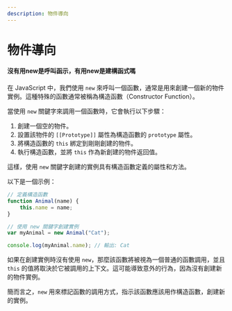 ```yaml
---
description: 物件導向
---
```


# 物件導向









#### 沒有用new是呼叫函示，有用new是建構函式嗎

在 JavaScript 中，我們使用 `new` 來呼叫一個函數，通常是用來創建一個新的物件實例。這種特殊的函數通常被稱為構造函數（Constructor Function）。

當使用 `new` 關鍵字來調用一個函數時，它會執行以下步驟：

1. 創建一個空的物件。
2. 設置該物件的 `[[Prototype]]` 屬性為構造函數的 `prototype` 屬性。
3. 將構造函數的 `this` 綁定到剛剛創建的物件。
4. 執行構造函數，並將 `this` 作為新創建的物件返回值。

這樣，使用 `new` 關鍵字創建的實例具有構造函數定義的屬性和方法。

以下是一個示例：

```javascript
// 定義構造函數
function Animal(name) {
    this.name = name;
}

// 使用 new 關鍵字創建實例
var myAnimal = new Animal("Cat");

console.log(myAnimal.name); // 輸出: Cat
```

如果在創建實例時沒有使用 `new`，那麼該函數將被視為一個普通的函數調用，並且 `this` 的值將取決於它被調用的上下文。這可能導致意外的行為，因為沒有創建新的物件實例。

簡而言之，`new` 用來標記函數的調用方式，指示該函數應該用作構造函數，創建新的實例。
